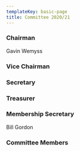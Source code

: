 ```yaml
---
templateKey: basic-page
title: Committee 2020/21
---
```

### Chairman

Gavin Wemyss

### Vice Chairman



### Secretary



### Treasurer



### Membership Secretary

Bill Gordon

### Committee Members

